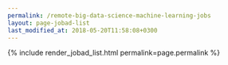 ```yaml
---
permalink: /remote-big-data-science-machine-learning-jobs
layout: page-jobad-list
last_modified_at: 2018-05-20T11:58:08+0300
---
```

{% include render_jobad_list.html permalink=page.permalink %}
